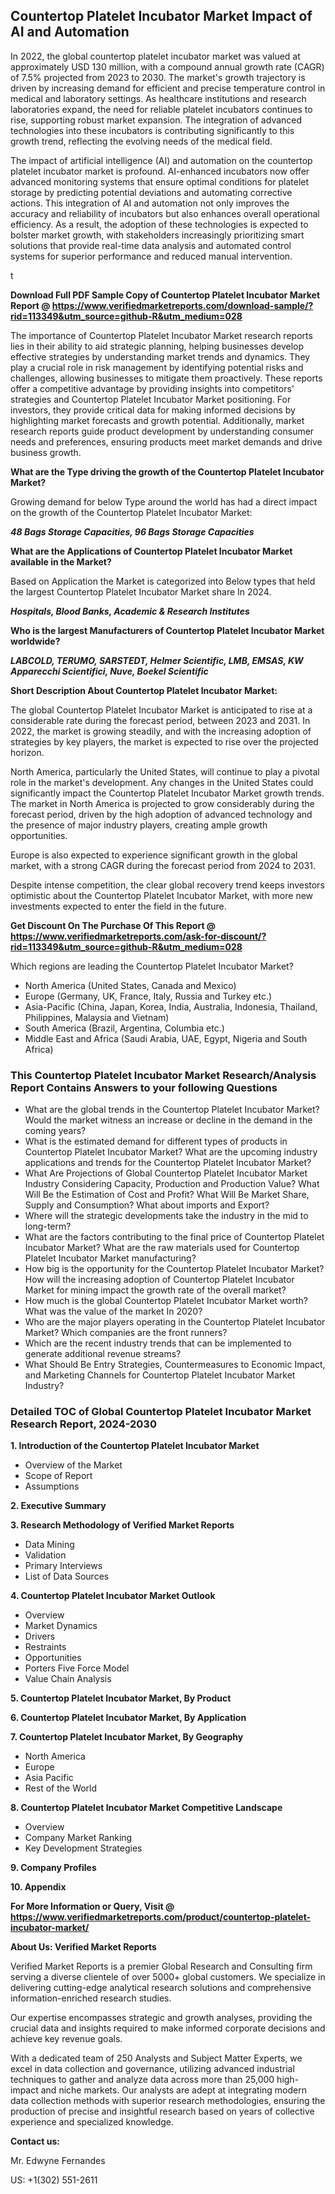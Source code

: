 <h2>Countertop Platelet Incubator Market Impact of AI and Automation</h2><p>In 2022, the global countertop platelet incubator market was valued at approximately USD 130 million, with a compound annual growth rate (CAGR) of 7.5% projected from 2023 to 2030. The market's growth trajectory is driven by increasing demand for efficient and precise temperature control in medical and laboratory settings. As healthcare institutions and research laboratories expand, the need for reliable platelet incubators continues to rise, supporting robust market expansion. The integration of advanced technologies into these incubators is contributing significantly to this growth trend, reflecting the evolving needs of the medical field.</p><p>The impact of artificial intelligence (AI) and automation on the countertop platelet incubator market is profound. AI-enhanced incubators now offer advanced monitoring systems that ensure optimal conditions for platelet storage by predicting potential deviations and automating corrective actions. This integration of AI and automation not only improves the accuracy and reliability of incubators but also enhances overall operational efficiency. As a result, the adoption of these technologies is expected to bolster market growth, with stakeholders increasingly prioritizing smart solutions that provide real-time data analysis and automated control systems for superior performance and reduced manual intervention.</p>t</p><p id="" class=""><strong>Download Full PDF Sample Copy of Countertop Platelet Incubator Market Report @ <a href="https://www.verifiedmarketreports.com/download-sample/?rid=113349&utm_source=github-R&utm_medium=028" target="_blank">https://www.verifiedmarketreports.com/download-sample/?rid=113349&utm_source=github-R&utm_medium=028</a></strong></p><p>The importance of&nbsp;Countertop Platelet Incubator Market research reports lies in their ability to aid strategic planning, helping businesses develop effective strategies by understanding market trends and dynamics. They play a crucial role in risk management by identifying potential risks and challenges, allowing businesses to mitigate them proactively. These reports offer a competitive advantage by providing insights into competitors' strategies and Countertop Platelet Incubator Market positioning. For investors, they provide critical data for making informed decisions by highlighting market forecasts and growth potential. Additionally, market research reports guide product development by understanding consumer needs and preferences, ensuring products meet market demands and drive business growth.</p><p><strong>What are the&nbsp;Type driving the growth of the Countertop Platelet Incubator Market?</strong></p><p id="" class="">Growing demand for below Type around the world has had a direct impact on the growth of the Countertop Platelet Incubator Market:</p><em><strong>48 Bags Storage Capacities, 96 Bags Storage Capacities</strong></em></p><strong>What are the&nbsp;Applications&nbsp;of Countertop Platelet Incubator Market available in the Market?</strong></p><p id="" class="">Based on Application the Market is categorized into Below types that held the largest Countertop Platelet Incubator Market share In 2024.</p><em><strong>Hospitals, Blood Banks, Academic & Research Institutes</strong></em></p><strong>Who is the largest Manufacturers of Countertop Platelet Incubator Market worldwide?</strong></p><p><em><strong>LABCOLD, TERUMO, SARSTEDT, Helmer Scientific, LMB, EMSAS, KW Apparecchi Scientifici, Nuve, Boekel Scientific</strong></em></p><p id="" class=""><strong>Short Description About Countertop Platelet Incubator Market:</strong></p><p>The global Countertop Platelet Incubator Market is anticipated to rise at a considerable rate during the forecast period, between 2023 and 2031. In 2022, the market is growing steadily, and with the increasing adoption of strategies by key players, the market is expected to rise over the projected horizon.</p><p>North America, particularly the United States, will continue to play a pivotal role in the market's development. Any changes in the United States could significantly impact the Countertop Platelet Incubator Market growth trends. The market in North America is projected to grow considerably during the forecast period, driven by the high adoption of advanced technology and the presence of major industry players, creating ample growth opportunities.</p><p>Europe is also expected to experience significant growth in the global market, with a strong CAGR during the forecast period from 2024 to 2031.</p><p>Despite intense competition, the clear global recovery trend keeps investors optimistic about the Countertop Platelet Incubator Market, with more new investments expected to enter the field in the future.</p><p id="" class=""><strong>Get Discount On The Purchase Of This Report @ <a href="https://www.verifiedmarketreports.com/ask-for-discount/?rid=113349&utm_source=github-R&utm_medium=028" target="_blank">https://www.verifiedmarketreports.com/ask-for-discount/?rid=113349&utm_source=github-R&utm_medium=028</a></strong></p>Which regions are leading the Countertop Platelet Incubator Market?</p><ul><li>North America (United States, Canada and Mexico)</li><li>Europe (Germany, UK, France, Italy, Russia and Turkey etc.)</li><li>Asia-Pacific (China, Japan, Korea, India, Australia, Indonesia, Thailand, Philippines, Malaysia and Vietnam)</li><li>South America (Brazil, Argentina, Columbia etc.)</li><li>Middle East and Africa (Saudi Arabia, UAE, Egypt, Nigeria and South Africa)</li></ul><h3 id="" class="">This Countertop Platelet Incubator Market Research/Analysis Report Contains Answers to your following Questions</h3><ul><li>What are the global trends in the Countertop Platelet Incubator Market? Would the market witness an increase or decline in the demand in the coming years?</li><li>What is the estimated demand for different types of products in Countertop Platelet Incubator Market? What are the upcoming industry applications and trends for the Countertop Platelet Incubator Market?</li><li>What Are Projections of Global Countertop Platelet Incubator Market Industry Considering Capacity, Production and Production Value? What Will Be the Estimation of Cost and Profit? What Will Be Market Share, Supply and Consumption? What about imports and Export?</li><li>Where will the strategic developments take the industry in the mid to long-term?</li><li>What are the factors contributing to the final price of Countertop Platelet Incubator Market? What are the raw materials used for Countertop Platelet Incubator Market manufacturing?</li><li>How big is the opportunity for the Countertop Platelet Incubator Market? How will the increasing adoption of Countertop Platelet Incubator Market for mining impact the growth rate of the overall market?</li><li>How much is the global Countertop Platelet Incubator Market worth? What was the value of the market In 2020?</li><li>Who are the major players operating in the Countertop Platelet Incubator Market? Which companies are the front runners?</li><li>Which are the recent industry trends that can be implemented to generate additional revenue streams?</li><li>What Should Be Entry Strategies, Countermeasures to Economic Impact, and Marketing Channels for Countertop Platelet Incubator Market Industry?</li></ul><h3 id="" class="">Detailed TOC of Global Countertop Platelet Incubator Market Research Report, 2024-2030</h3><p id="" class=""><strong>1. Introduction of the Countertop Platelet Incubator Market</strong></p><ul><li>Overview of the Market</li><li>Scope of Report</li><li>Assumptions</li></ul><p id="" class=""><strong>2. Executive Summary</strong></p><p id="" class=""><strong>3. Research Methodology of Verified Market Reports</strong></p><ul><li>Data Mining</li><li>Validation</li><li>Primary Interviews</li><li>List of Data Sources</li></ul><p id="" class=""><strong>4. Countertop Platelet Incubator Market Outlook</strong></p><ul><li>Overview</li><li>Market Dynamics</li><li>Drivers</li><li>Restraints</li><li>Opportunities</li><li>Porters Five Force Model</li><li>Value Chain Analysis</li></ul><p id="" class=""><strong>5. Countertop Platelet Incubator Market, By Product</strong></p><p id="" class=""><strong>6. Countertop Platelet Incubator Market, By Application</strong></p><p id="" class=""><strong>7. Countertop Platelet Incubator Market, By Geography</strong></p><ul><li>North America</li><li>Europe</li><li>Asia Pacific</li><li>Rest of the World</li></ul><p id="" class=""><strong>8. Countertop Platelet Incubator Market Competitive Landscape</strong></p><ul><li>Overview</li><li>Company Market Ranking</li><li>Key Development Strategies</li></ul><p id="" class=""><strong>9. Company Profiles</strong></p><p id="" class=""><strong>10. Appendix</strong></p><p id="" class=""><strong>For More Information or Query, Visit @ <a href="https://www.verifiedmarketreports.com/product/countertop-platelet-incubator-market/" target="_blank">https://www.verifiedmarketreports.com/product/countertop-platelet-incubator-market/</a></strong></p><p id="" class=""><strong>About Us: Verified Market Reports</strong></p><p id="" class="">Verified Market Reports is a premier Global Research and Consulting firm serving a diverse clientele of over 5000+ global customers. We specialize in delivering cutting-edge analytical research solutions and comprehensive information-enriched research studies.</p><p id="" class="">Our expertise encompasses strategic and growth analyses, providing the crucial data and insights required to make informed corporate decisions and achieve key revenue goals.</p><p id="" class="">With a dedicated team of 250 Analysts and Subject Matter Experts, we excel in data collection and governance, utilizing advanced industrial techniques to gather and analyze data across more than 25,000 high-impact and niche markets. Our analysts are adept at integrating modern data collection methods with superior research methodologies, ensuring the production of precise and insightful research based on years of collective experience and specialized knowledge.</p><p id="" class=""><strong>Contact us:</strong></p><p id="" class="">Mr. Edwyne Fernandes</p><p id="" class="">US: +1(302) 551-2611</p>